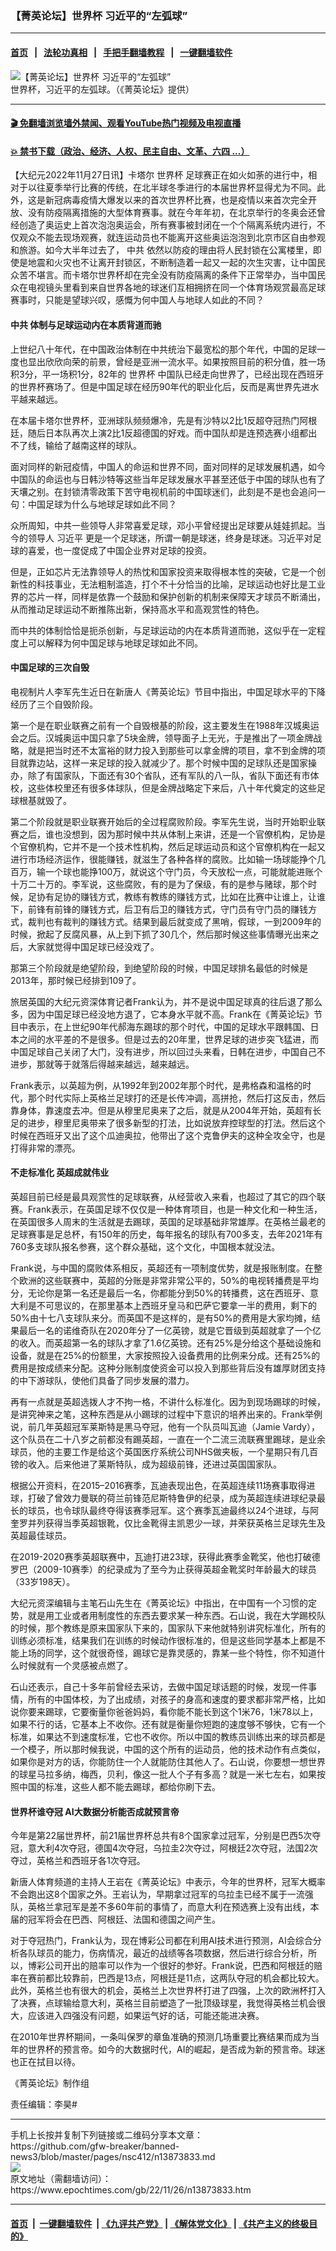 ### 【菁英论坛】世界杯 习近平的“左弧球”
------------------------

#### [首页](https://github.com/gfw-breaker/banned-news3/blob/master/README.md) &nbsp;&nbsp;|&nbsp;&nbsp; [法轮功真相](https://github.com/begood0513/basic/blob/master/README.md)  &nbsp;&nbsp;|&nbsp;&nbsp; [手把手翻墙教程](https://github.com/gfw-breaker/guides/wiki)  &nbsp;&nbsp;|&nbsp;&nbsp; [一键翻墙软件](https://github.com/gfw-breaker/nogfw/blob/master/README.md)  



<div><img alt="【菁英论坛】世界杯 习近平的“左弧球”" class="attachment-djy_600_400 size-djy_600_400 wp-post-image" src="https://i.epochtimes.com/assets/uploads/2022/11/id13873836-ef0b92d457c04f7fcbd8e87c-600x400.jpg"/>
<div class="caption">
 世界杯，习近平的左弧球。（《菁英论坛》提供）
</div></div><hr/>

#### [ 🎬  免翻墙浏览墙外禁闻、观看YouTube热门视频及电视直播](https://github.com/gfw-breaker/HelloWorld)

#### [ 💥  禁书下载（政治、经济、人权、民主自由、文革、六四 ...）](https://github.com/gfw-breaker/books/blob/master/README.md)

<div><p>
 【大纪元2022年11月27日讯】卡塔尔
 <ok href="https://www.epochtimes.com/gb/tag/%E4%B8%96%E7%95%8C%E6%9D%AF.html">
  世界杯
 </ok>
 足球赛正在如火如荼的进行中，相对于以往夏季举行比赛的传统，在北半球冬季进行的本届世界杯显得尤为不同。此外，这是新冠病毒疫情大爆发以来的首次世界杯比赛，也是疫情以来首次完全开放、没有防疫隔离措施的大型体育赛事。就在今年年初，在北京举行的冬奥会还曾经创造了奥运史上首次泡泡奥运会，所有赛事被封闭在一个个隔离系统内进行，不仅观众不能去现场观赛，就连运动员也不能离开这些奥运泡泡到北京市区自由参观和旅游。如今大半年过去了，
 <ok href="https://www.epochtimes.com/gb/tag/%E4%B8%AD%E5%85%B1.html">
  中共
 </ok>
 依然以防疫的理由将人民封锁在公寓楼里，即使是地震和火灾也不让离开封锁区，不断制造着一起又一起的次生灾害，让中国民众苦不堪言。而卡塔尔世界杯却在完全没有防疫隔离的条件下正常举办，当中国民众在电视镜头里看到来自世界各地的球迷们互相拥挤在同一个体育场观赏最高足球赛事时，只能是望球兴叹，感慨为何中国人与地球人如此的不同？
</p>
<p>
 <center>
 </center>
 <h4>
  <ok href="https://www.epochtimes.com/gb/tag/%E4%B8%AD%E5%85%B1.html">
   中共
  </ok>
  体制与足球运动内在本质背道而驰
 </h4>
 <p>
  上世纪八十年代，在中国政治体制在中共统治下最宽松的那个年代，中国的足球一度也显出欣欣向荣的前景，曾经是亚洲一流水平。如果按照目前的积分值，胜一场积3分，平一场积1分，82年的
  <ok href="https://www.epochtimes.com/gb/tag/%E4%B8%96%E7%95%8C%E6%9D%AF.html">
   世界杯
  </ok>
  中国队已经走向世界了，已经出现在西班牙的世界杯赛场了。但是中国足球在经历90年代的职业化后，反而是离世界先进水平越来越远。
 </p>
 <p>
  在本届卡塔尔世界杯，亚洲球队频频爆冷，先是有沙特以2比1反超夺冠热门阿根廷，随后日本队再次上演2比1反超德国的好戏。而中国队却是连预选赛小组都出不了线，输给了越南这样的球队。
 </p>
 <p>
  面对同样的新冠疫情，中国人的命运和世界不同，面对同样的足球发展机遇，如今中国队的命运也与日韩沙特等这些当年足球发展水平甚至还低于中国的球队也有了天壤之别。在封锁清零政策下苦守电视机前的中国球迷们，此刻是不是也会追问一句：中国足球为什么与地球足球如此不同？
 </p>
 <p>
  众所周知，中共一些领导人非常喜爱足球，邓小平曾经提出足球要从娃娃抓起。当今的领导人
  <ok href="https://www.epochtimes.com/gb/tag/%E4%B9%A0%E8%BF%91%E5%B9%B3.html">
   习近平
  </ok>
  更是一个足球迷，所谓一朝是球迷，终身是球迷。习近平对足球的喜爱，也一度促成了中国企业界对足球的投资。
 </p>
 <p>
  但是，正如芯片无法靠领导人的热忱和国家投资来取得根本性的突破，它是一个创新性的科技事业，无法粗制滥造，打个不十分恰当的比喻，足球运动也好比是工业界的芯片一样，同样是依靠一个鼓励和保护创新的机制来保障天才球员不断涌出，从而推动足球运动不断推陈出新，保持高水平和高观赏性的特色。
 </p>
 <p>
  而中共的体制恰恰是扼杀创新，与足球运动的内在本质背道而驰，这似乎在一定程度上可以解释为何中国足球与地球足球如此不同。
 </p>
 <h4>
  中国足球的三次自毁
 </h4>
 <p>
  电视制片人李军先生近日在新唐人《菁英论坛》节目中指出，中国足球水平的下降经历了三个自毁阶段。
 </p>
 <p>
  第一个是在职业联赛之前有一个自毁根基的阶段，这主要发生在1988年汉城奥运会之后。汉城奥运中国只拿了5块金牌，领导面子上无光，于是推出了一项金牌战略，就是把当时还不太富裕的财力投入到那些可以拿金牌的项目，拿不到金牌的项目就靠边站，这样一来足球的投入就减少了。那个时候中国的足球队还是国家操办，除了有国家队，下面还有30个省队，还有军队的八一队，省队下面还有市体校，这些体校里还有很多体球队，但是金牌战略定下来后，八十年代奠定的这些足球根基就毁了。
 </p>
 <p>
  第二个阶段就是职业联赛开始后的全过程腐败阶段。李军先生说，当时开始职业联赛之后，谁也没想到，因为那时候中共从体制上来讲，还是一个官僚机构，足协是个官僚机构，它并不是一个技术性机构，然后足球运动员和这个官僚机构在一起又进行市场经济运作，很能赚钱，就滋生了各种各样的腐败。比如输一场球能挣个几百万，输一个球也能挣100万，就说这个守门员，今天放松一点，可能就能进账个十万二十万的。李军说，这些腐败，有的是为了保级，有的是参与赌球，那个时候，足协有足协的赚钱方式，教练有教练的赚钱方式，比如在比赛中让谁上，让谁下，前锋有前锋的赚钱方式，后卫有后卫的赚钱方式，守门员有守门员的赚钱方式，裁判也有裁判的赚钱方式。结果到最后就变成了黑哨，假球，一到2009年的时候，掀起了反腐风暴，从上到下抓了30几个，然后那时候这些事情曝光出来之后，大家就觉得中国足球已经没戏了。
 </p>
 <p>
  那第三个阶段就是绝望阶段，到绝望阶段的时候，中国足球排名最低的时候是2013年，那时候已经排到109了。
 </p>
 <p>
  旅居英国的大纪元资深体育记者Frank认为，并不是说中国足球真的往后退了那么多，因为中国足球已经没地方退了，它本身水平就不高。Frank在《菁英论坛》节目中表示，在上世纪90年代郝海东踢球的那个时代，中国的足球水平跟韩国、日本之间的水平差的不是很多。但是过去的20年里，世界足球的进步突飞猛进，而中国足球自己关闭了大门，没有进步，所以回过头来看，日韩在进步，中国自己不进步，那就等于就落后得越来越远，越来越远。
 </p>
 <p>
  Frank表示，以英超为例，从1992年到2002年那个时代，是弗格森和温格的时代，那个时代实际上英格兰足球打的还是长传冲调，高拼抢，然后打这反击，然后靠身体，靠速度去冲。但是从穆里尼奥来了之后，就是从2004年开始，英超有长足的进步，穆里尼奥带来了很多新型的打法，比如说放弃控球型的打法。然后这个时候在西班牙又出了这个瓜迪奥拉，他带出了这个克鲁伊夫的这种全攻全守，也是打得非常的漂亮。
 </p>
 <h4>
  不走标准化 英超成就伟业
 </h4>
 <p>
  英超目前已经是最具观赏性的足球联赛，从经营收入来看，也超过了其它的四个联赛。Frank表示，在英国足球不仅仅是一种体育项目，也是一种文化和一种生活，在英国很多人周末的生活就是去踢球，英国的足球基础非常雄厚。在英格兰最老的足球赛事是足总杯，有150年的历史，每年报名的球队有700多支，去年2021年有760多支球队报名参赛，这个群众基础，这个文化，中国根本就没法。
 </p>
 <p>
  Frank说，与中国的腐败体系相反，英超还有一项制度优势，就是报账制度。在整个欧洲的这些联赛中，英超的分账是非常非常公平的，50%的电视转播费是平均分，无论你是第一名还是最后一名，你都能分到50%的转播费，这在西班牙、意大利是不可思议的，在那里基本上西班牙皇马和巴萨它要拿一半的费用，剩下的50%由十七八支球队来分。而英国不是这样的，是有50%的费用是大家均摊，结果最后一名的诺维奇队在2020年分了一亿英镑，就是它晋级到英超就拿了一个亿的收入。而英超第一名的球队才拿了1.6亿英镑。还有25%是分给这个基础设施和设备，就是在25%的份额里，大家按照投入设备费用的比例来分成。还有25%的费用是按成绩来分配。这种分账制度使资金可以投入到那些背后没有雄厚财团支持的中下游球队，使他们具备了同步发展的潜力。
 </p>
 <p>
  再有一点就是英超选拨人才不拘一格，不讲什么标准化。因为到现场踢球的时候，是讲究神来之笔，这种东西是从小踢球的过程中下意识的培养出来的。Frank举例说，前几年英超冠军莱斯特是黑马夺冠，他有一个队员叫瓦迪（Jamie Vardy），这个队员在二十八岁之前都没有踢英超，一直在一个二流三流联赛里踢球，是业余球员，他的主要工作是给这个英国医疗系统公司NHS做夹板，一个星期只有几百镑的收入。后来他进了莱斯特队，成为超级前锋，还进过英国国家队。
 </p>
 <p>
  根据公开资料，在2015–2016赛季，瓦迪表现出色，在英超连续11场赛事取得进球，打破了曾效力曼联的荷兰前锋范尼斯特鲁伊的纪录，成为英超连续进球纪录最长的球员，也令球队最终夺得该赛季冠军。这个赛季瓦迪最终以24个进球，与阿奎罗并列获得当季英超银靴，仅比金靴得主凯恩少一球，并荣获英格兰足球先生及英超最佳球员。
 </p>
 <p>
  在2019-2020赛季英超联赛中，瓦迪打进23球，获得此赛季金靴奖，他也打破德罗巴（2009-10赛季）的纪录成为了至今为止获得英超金靴奖时年龄最大的球员（33岁198天）。
 </p>
 <p>
  大纪元资深编辑与主笔石山先生在《菁英论坛》中指出，在中国有一个习惯的定势，就是用工业或者用制度性的东西去要求某一种东西。石山说，我在大学踢校队的时候，那个教练是原来国家队下来的，国家队下来他就特别讲究标准化，所有的训练必须标准，结果我们在训练的时候动作很标准的，但是这些同学基本上都是不能上场的同学，这个就很奇怪，踢球它是靠灵感的，靠某一些个特性，你不知道什么时候就有一个灵感被点燃了。
 </p>
 <p>
  石山还表示，自己十多年前曾经去采访，去做中国足球话题的时候，发现一件事情，所有的中国体校，为了出成绩，对孩子的身高和速度的要求都非常严格，比如说你要来踢球，它要衡量你爸爸妈妈，看你能不能长到这个1米76，1米78以上，如果不行的话，它基本上不收你。还有就是衡量你短跑的速度够不够快，它有一个标准，如果达不到速度标准，它也不收你。所以中国的教练员训练出来的球员都是一个模子，所以那时候我说，中国的这个所有的运动员，他的技术动作有点类似，如果你是对方的话，你能防住一个人就能防住其他人了。石山说，你要想一想世界的球星马拉多纳，梅西，贝利，像这一批人个子有多高？就是一米七左右，如果按照中国的标准，这些人都不能去踢球，都给你刷下去。
 </p>
 <h4>
  世界杯谁夺冠 AI大数据分析能否成就预言帝
 </h4>
 <p>
  今年是第22届世界杯，前21届世界杯总共有8个国家拿过冠军，分别是巴西5次夺冠，意大利4次夺冠，德国4次夺冠，乌拉圭2次夺过，阿根廷2次夺冠，法国2次夺过，英格兰和西班牙各1次夺冠。
 </p>
 <p>
  新唐人体育频道的主持人王岩在《菁英论坛》中表示，今年的世界杯，冠军大概率不会跑出这8个国家之外。王岩认为，早期拿过冠军的乌拉圭已经不属于一流强队，英格兰拿冠军是差不多60年前的事情了，而意大利在预选赛上没有出线，本届的冠军将会在巴西、阿根廷、法国和德国之间产生。
 </p>
 <p>
  对于夺冠热门，Frank认为，现在博彩公司都在利用AI技术进行预测，AI会综合分析各队球员的能力，伤病情况，最近的战绩等各项数据，然后进行综合分析，所以，博彩公司开出的赔率可以作为一个很好的参好。Frank说，巴西和阿根廷的赔率在赛前都比较靠前，巴西是13点，阿根廷是11点，这两队夺冠的机会都比较大。此外，英格兰也有很大的机会，英格兰上次世界杯打进了四强，上次的欧洲杯打入了决赛，点球输给意大利，英格兰目前塑造了一批顶级球星，我觉得英格兰机会很大，应该进入四强没有问题，如果运气好的话，可能还能进决赛。
 </p>
 <p>
  在2010年世界杯期间，一条叫保罗的章鱼准确的预测几场重要比赛结果而成为当年的世界杯的预言帝。如今的大数据时代，AI的崛起，是否成为新的预言帝。球迷也正在拭目以待。
 </p>
 <p>
  《菁英论坛》制作组
 </p>
 <p>
  责任编辑：李昊#
 </p>
</p></div>
<hr/>
手机上长按并复制下列链接或二维码分享本文章：<br/>
https://github.com/gfw-breaker/banned-news3/blob/master/pages/nsc412/n13873833.md <br/>
<a href='https://github.com/gfw-breaker/banned-news3/blob/master/pages/nsc412/n13873833.md'><img src='https://github.com/gfw-breaker/banned-news3/blob/master/pages/nsc412/n13873833.md.png'/></a> <br/>
原文地址（需翻墙访问）：https://www.epochtimes.com/gb/22/11/26/n13873833.htm


------------------------
#### [首页](https://github.com/gfw-breaker/banned-news3/blob/master/README.md) &nbsp;|&nbsp; [一键翻墙软件](https://github.com/gfw-breaker/nogfw/blob/master/README.md) &nbsp;| [《九评共产党》](https://github.com/gfw-breaker/9ping.md/blob/master/README.md#九评之一评共产党是什么) | [《解体党文化》](https://github.com/gfw-breaker/jtdwh.md/blob/master/README.md) | [《共产主义的终极目的》](https://github.com/gfw-breaker/gczydzjmd.md/blob/master/README.md)


<img src='http://gfw-breaker.win/banned-news3/pages/nsc412/n13873833.md' width='0px' height='0px'/>